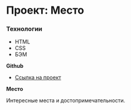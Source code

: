 # Проект: Место

### Технологии

* HTML
* CSS
* БЭМ


**Github**

* [Ссылка на проект](https://vadimmukhametshin.github.io/mesto-project/)

**Место**

Интересные места и достопримечательности.


